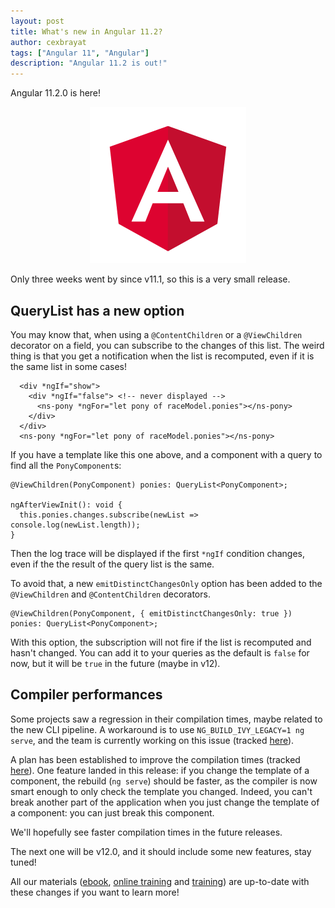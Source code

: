 ```yaml
---
layout: post
title: What's new in Angular 11.2?
author: cexbrayat
tags: ["Angular 11", "Angular"]
description: "Angular 11.2 is out!"
---
```


Angular&nbsp;11.2.0 is here!

<p style="text-align: center;">
  <a href="https://github.com/angular/angular/blob/master/CHANGELOG.md#1120-2021-02-10">
    <img class="rounded img-fluid" style="max-width: 100%" src="/assets/images/angular.png" alt="Angular logo" />
  </a>
</p>

Only three weeks went by since v11.1, so this is a very small release.

## QueryList has a new option

You may know that, when using a `@ContentChildren` or a `@ViewChildren` decorator
on a field, you can subscribe to the changes of this list.
The weird thing is that you get a notification when the list is recomputed,
even if it is the same list in some cases!

      <div *ngIf="show">
        <div *ngIf="false"> <!-- never displayed -->
          <ns-pony *ngFor="let pony of raceModel.ponies"></ns-pony>
        </div>
      </div>
      <ns-pony *ngFor="let pony of raceModel.ponies"></ns-pony>

If you have a template like this one above,
and a component with a query to find all the `PonyComponent`s:

    @ViewChildren(PonyComponent) ponies: QueryList<PonyComponent>;

    ngAfterViewInit(): void {
      this.ponies.changes.subscribe(newList => console.log(newList.length));
    }

Then the log trace will be displayed if the first `*ngIf` condition changes,
even if the the result of the query list is the same.

To avoid that, a new `emitDistinctChangesOnly` option has been added to
the `@ViewChildren` and `@ContentChildren` decorators.

    @ViewChildren(PonyComponent, { emitDistinctChangesOnly: true }) ponies: QueryList<PonyComponent>;

With this option, the subscription will not fire if the list is recomputed
and hasn't changed.
You can add it to your queries as the default is `false` for now,
but it will be `true` in the future (maybe in v12).

## Compiler performances

Some projects saw a regression in their compilation times,
maybe related to the new CLI pipeline.
A workaround is to use `NG_BUILD_IVY_LEGACY=1 ng serve`,
and the team is currently working on this issue (tracked [here](https://github.com/angular/angular/issues/40635)).

A plan has been established to improve the compilation times
(tracked [here](https://github.com/angular/angular/issues/40728)).
One feature landed in this release:
if you change the template of a component,
the rebuild (`ng serve`) should be faster,
as the compiler is now smart enough to only check the template you changed.
Indeed, you can't break another part of the application when you just change the template of a component: you can just break this component.

We'll hopefully see faster compilation times in the future releases.

The next one will be v12.0, and it should include some new features,
stay tuned!

All our materials ([ebook](https://books.ninja-squad.com/angular), [online training](https://angular-exercises.ninja-squad.com/) and [training](https://ninja-squad.com/training/angular)) are up-to-date with these changes if you want to learn more!